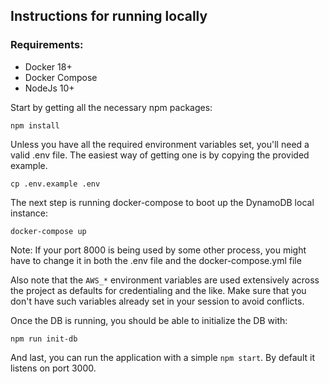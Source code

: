 
## Instructions for running locally

### Requirements:
* Docker 18+
* Docker Compose
* NodeJs 10+

Start by getting all the necessary npm packages:

```
npm install
```

Unless you have all the required environment variables set, you'll need a valid .env file. The easiest way of getting one is by copying the provided example.

```
cp .env.example .env
```

The next step is running docker-compose to boot up the DynamoDB local instance:

```
docker-compose up
```

Note: If your port 8000 is being used by some other process, you might have to change it in both the .env file and the docker-compose.yml file

Also note that the `AWS_*` environment variables are used extensively across the project as defaults for credentialing and the like. Make sure that you don't have such variables already set in your session to avoid conflicts.

Once the DB is running, you should be able to initialize the DB with:

```
npm run init-db
```

And last, you can run the application with a simple `npm start`. By default it listens on port 3000.
